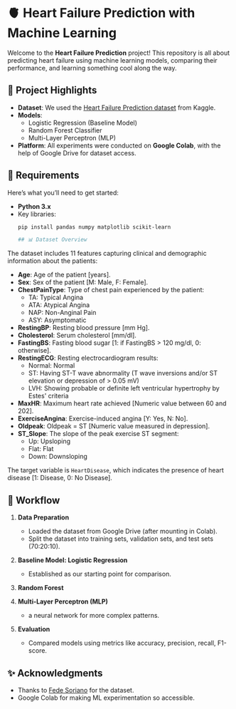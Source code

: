 # 🫀 Heart Failure Prediction with Machine Learning

Welcome to the **Heart Failure Prediction** project! This repository is all about predicting heart failure using machine learning models, comparing their performance, and learning something cool along the way.  

## 🌟 Project Highlights

- **Dataset**: We used the [Heart Failure Prediction dataset](https://www.kaggle.com/datasets/fedesoriano/heart-failure-prediction) from Kaggle.
- **Models**:
  - Logistic Regression (Baseline Model)
  - Random Forest Classifier
  - Multi-Layer Perceptron (MLP)
- **Platform**: All experiments were conducted on **Google Colab**, with the help of Google Drive for dataset access.  

## 🧰 Requirements  

Here’s what you’ll need to get started:  

- **Python 3.x**  
- Key libraries:  
  ```bash
  pip install pandas numpy matplotlib scikit-learn

  ## 📊 Dataset Overview  

The dataset includes 11 features capturing clinical and demographic information about the patients:  

- **Age**: Age of the patient [years].  
- **Sex**: Sex of the patient [M: Male, F: Female].  
- **ChestPainType**: Type of chest pain experienced by the patient:  
  - TA: Typical Angina  
  - ATA: Atypical Angina  
  - NAP: Non-Anginal Pain  
  - ASY: Asymptomatic  
- **RestingBP**: Resting blood pressure [mm Hg].  
- **Cholesterol**: Serum cholesterol [mm/dl].  
- **FastingBS**: Fasting blood sugar [1: if FastingBS > 120 mg/dl, 0: otherwise].  
- **RestingECG**: Resting electrocardiogram results:  
  - Normal: Normal  
  - ST: Having ST-T wave abnormality (T wave inversions and/or ST elevation or depression of > 0.05 mV)  
  - LVH: Showing probable or definite left ventricular hypertrophy by Estes' criteria  
- **MaxHR**: Maximum heart rate achieved [Numeric value between 60 and 202].  
- **ExerciseAngina**: Exercise-induced angina [Y: Yes, N: No].  
- **Oldpeak**: Oldpeak = ST [Numeric value measured in depression].  
- **ST_Slope**: The slope of the peak exercise ST segment:  
  - Up: Upsloping  
  - Flat: Flat  
  - Down: Downsloping  

The target variable is `HeartDisease`, which indicates the presence of heart disease [1: Disease, 0: No Disease].  

## 🚀 Workflow  

1. **Data Preparation**  
   - Loaded the dataset from Google Drive (after mounting in Colab).  
   - Split the dataset into training sets, validation sets, and test sets (70:20:10).  

2. **Baseline Model: Logistic Regression**  
   - Established as our starting point for comparison.  

3. **Random Forest**  

4. **Multi-Layer Perceptron (MLP)**  
   - a neural network for more complex patterns.  

5. **Evaluation**  
   - Compared models using metrics like accuracy, precision, recall, F1-score.

## ✨ Acknowledgments  

- Thanks to [Fede Soriano](https://www.kaggle.com/fedesoriano) for the dataset.  
- Google Colab for making ML experimentation so accessible.  



